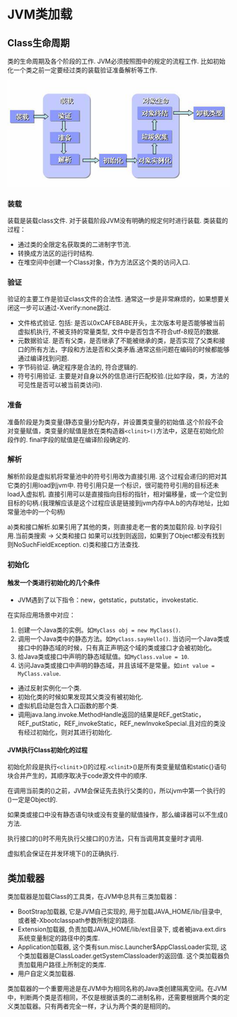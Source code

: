 # JVM类加载

## Class生命周期

类的生命周期及各个阶段的工作. JVM必须按照图中的规定的流程工作. 比如初始化一个类之前一定要经过类的装载验证准备解析等工作.

![class-life](../images/class-life.png)

### 装载

装载是装载class文件. 对于装载阶段JVM没有明确的规定何时进行装载. 类装载的过程：

- 通过类的全限定名获取类的二进制字节流.
- 转换成方法区的运行时结构.
- 在堆空间中创建一个Class对象，作为方法区这个类的访问入口.

### 验证

验证的主要工作是验证class文件的合法性. 通常这一步是非常麻烦的，如果想要关闭这一步可以通过-Xverify:none跳过.

- 文件格式验证. 包括: 是否以0xCAFEBABE开头，主次版本号是否能够被当前虚拟机执行, 不被支持的常量类型, 文件中是否包含不符合utf-8规范的数据.
- 元数据验证. 是否有父类，是否继承了不能被继承的类，是否实现了父类和接口的所有方法，字段和方法是否和父类矛盾.通常这些问题在编码的时候都能够通过编译找到问题.
- 字节码验证. 确定程序是合法的, 符合逻辑的.
- 符号引用验证. 主要是对自身以外的信息进行匹配校验.(比如字段，类，方法的可见性是否可以被当前类访问).

### 准备

准备阶段是为类变量(静态变量)分配内存，并设置类变量的初始值.这个阶段不会对变量赋值，类变量的赋值是放在类构造器`<clinit>()`方法中，这是在初始化阶段作的. final字段的赋值是在编译阶段确定的.

### 解析

解析阶段是虚拟机将常量池中的符号引用改为直接引用. 这个过程会递归的把对其它类的引用load到jvm中. 符号引用只是一个标识，很可能符号引用的目标还未load入虚拟机. 直接引用可以是直接指向目标的指针，相对偏移量，或一个定位到目标的句柄.(我理解应该是这个过程应该是链接到jvm内存中A.b的内存地址，比如常量池中的一个句柄)

a)类和接口解析.如果引用了其他的类，则直接走老一套的类加载阶段.
b)字段引用.当前类搜索 -> 父类和接口 如果可以找到则返回，如果到了Object都没有找到则NoSuchFieldException.
c)类和接口方法查找.

### 初始化

#### 触发一个类进行初始化的几个条件

- JVM遇到了以下指令：new，getstatic，putstatic，invokestatic.

在实际应用场景中对应：
1. 创建一个Java类的实例。如`MyClass obj = new MyClass()`.
2. 调用一个Java类中的静态方法。如`MyClass.sayHello()`. 当访问一个Java类或接口中的静态域的时候，只有真正声明这个域的类或接口才会被初始化。
3. 给Java类或接口中声明的静态域赋值。如`MyClass.value = 10`.
4. 访问Java类或接口中声明的静态域，并且该域不是常量。如`int value = MyClass.value`.

- 通过反射实例化一个类.
- 初始化类的时候如果发现其父类没有被初始化.
- 虚拟机启动是包含入口函数的那个类.
- 调用java.lang.invoke.MethodHandle返回的结果是REF_getStatic，REF_putStatic，REF_invokeStatic，REF_newInvokeSpecial.且对应的类没有经过初始化，则对其进行初始化.

#### JVM执行Class初始化的过程

初始化阶段是执行`<clinit`>()的过程.`<clini`t>()是所有类变量赋值和static{}语句块合并产生的，其顺序取决于code源文件中的顺序.

在调用当前类的<clinit>()之前，JVM会保证先去执行父类的<clinit>()，所以jvm中第一个执行的<clinit>()一定是Object的.

如果类或接口中没有静态语句块或没有变量的赋值操作，那么编译器可以不生成<clinit>()方法.

执行接口的<clinit>()时不用先执行父接口的<clinit>()方法，只有当调用其变量时才调用.

虚拟机会保证在并发环境下<clinit>()的正确执行.

## 类加载器

类加载器是加载Class的工具类，在JVM中总共有三类加载器：

- BootStrap加载器, 它是JVM自己实现的, 用于加载JAVA_HOME/lib/目录中, 或者被-Xbootclasspath参数所制定的路径.
- Extension加载器, 负责加载JAVA_HOME/lib/ext目录下, 或者被java.ext.dirs系统变量制定的路径中的类库.
- Application加载器, 这个类有sun.misc.Launcher$AppClassLoader实现, 这个类加载器是ClassLoader.getSystemClassloader的返回值. 这个类加载器负责加载用户路径上所制定的类库.
- 用户自定义类加载器. 

类加载器的一个重要用途是在JVM中为相同名称的Java类创建隔离空间。在JVM中，判断两个类是否相同，不仅是根据该类的二进制名称，还需要根据两个类的定义类加载器。只有两者完全一样，才认为两个类的是相同的。
